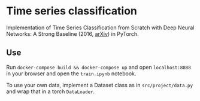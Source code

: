 # Time series classification 

Implementation of Time Series Classification from Scratch with Deep Neural Networks: A Strong Baseline (2016, [arXiv](https://arxiv.org/abs/1611.06455)) in PyTorch.

## Use

Run `docker-compose build && docker-compose up` and open `localhost:8888` in your browser and open the `train.ipynb` notebook.

To use your own data, implement a Dataset class as in `src/project/data.py` and wrap that in a torch `DataLoader`.
